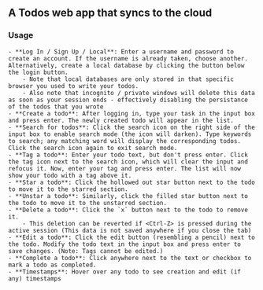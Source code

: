 ## A Todos web app that syncs to the cloud

### Usage
    - **Log In / Sign Up / Local**: Enter a username and password to create an account. If the username is already taken, choose another. Alternatively, create a local database by clicking the button below the login button.
        - Note that local databases are only stored in that specific browser you used to write your todos.
        - Also note that incognito / private windows will delete this data as soon as your session ends - effectively disabling the persistance of the todos that you wrote
    - **Create a todo**: After logging in, type your task in the input box and press enter. The newly created todo will appear in the list.
    - **Search for todos**: Click the search icon on the right side of the input box to enable search mode (the icon will darken). Type keywords to search; any matching word will display the corresponding todos. Click the search icon again to exit search mode.
    - **Tag a todo**: Enter your todo text, but don't press enter. Click the tag icon next to the search icon, which will clear the input and refocus it. Now, enter your tag and press enter. The list will now show your todo with a tag above it.
    - **Star a todo**: Click the hollowed out star button next to the todo to move it to the starred section.
    - **Unstar a todo**: Similarly, click the filled star button next to the todo to move it to the unstarred section.
    - **Delete a todo**: Click the `x` button next to the todo to remove it.
        - This deletion can be reverted if <Ctrl-Z> is pressed during the active session (This data is not saved anywhere if you close the tab)
    - **Edit a todo**: Click the edit button (resembling a pencil) next to the todo. Modify the todo text in the input box and press enter to save changes. (Note: Tags cannot be edited.)
    - **Complete a todo**: Click anywhere next to the text or checkbox to mark a todo as completed.
    - **Timestamps**: Hover over any todo to see creation and edit (if any) timestamps